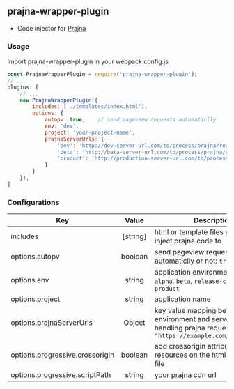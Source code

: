 ## prajna-wrapper-plugin

* Code injector for [Prajna](https://github.com/prajna-project/prajna)

### Usage

Import prajna-wrapper-plugin in your webpack.config.js

```javascript
const PrajnaWrapperPlugin = require('prajna-wrapper-plugin');
// ...
plugins: [
    // ...
    new PrajnaWrapperPlugin({
        includes: ['./templates/index.html'],
        options: {
            autopv: true,    // send pageview requests automaticlly
            env: 'dev',
            project: 'your-project-name',
            prajnaServerUrls: {
                'dev': 'http://dev-server-url.com/to/process/prajna/requests',
                'beta': 'http://beta-server-url.com/to/process/prajna/requests',
                'product': 'http://production-server-url.com/to/process/prajna/requests',
            }
        }
    }),
]
```

### Configurations

Key | Value | Description
-------------------- | :---------: | ---------
includes | [string] | html or template files you want to inject prajna code to
options.autopv | boolean | send pageview request automaticlly or not: `true`, `false`
options.env | string | application environment: `dev`, `test`, `alpha`, `beta`, `release-candidate`, `product`
options.project | string | application name
options.prajnaServerUrls | Object | key value mapping between environment and server url for handling prajna requests: `{"dev": "https://example.com/api/prajna"}`
options.progressive.crossorigin | boolean | add crossorigin attribute for resources on the html or template file
options.progressive.scriptPath | string | your prajna cdn url

